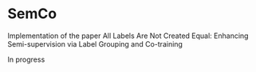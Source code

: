 # SemCo
Implementation of the paper All Labels Are Not Created Equal: Enhancing Semi-supervision via Label Grouping and Co-training

In progress